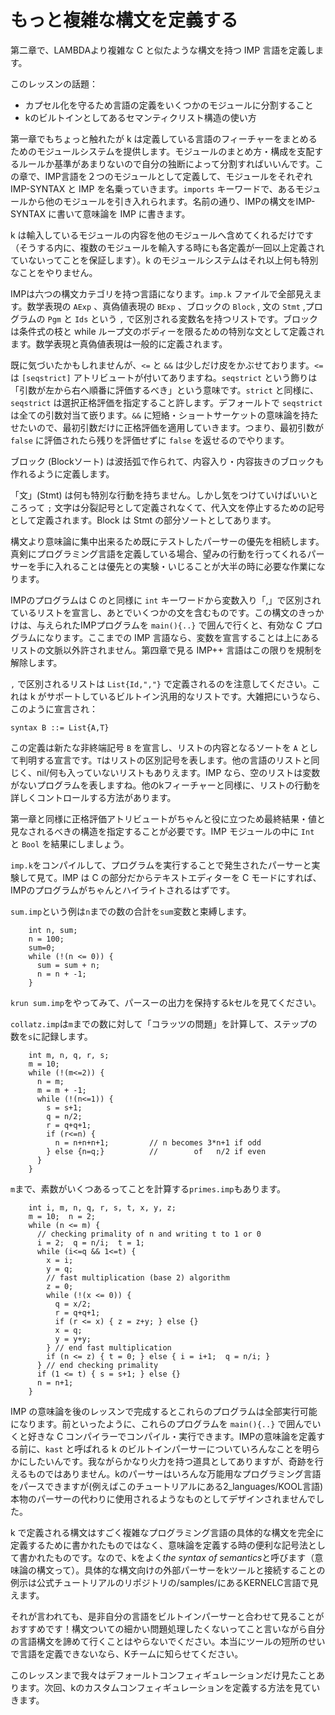 # もっと複雑な構文を定義する

第二章で、LAMBDAより複雑な C と似たような構文を持つ IMP 言語を定義します。

このレッスンの話題：
+ カプセル化を守るため言語の定義をいくつかのモジュールに分割すること
+ kのビルトインとしてあるセマンティクリスト構造の使い方

第一章でもちょっと触れたが k は定義している言語のフィーチャーをまとめるためのモジュールシステムを提供します。モジュールのまとめ方・構成を支配するルールか基準があまりないので自分の独断によって分割すればいいんです。この章で、IMP言語を２つのモジュールとして定義して、モジュールをそれぞれ IMP-SYNTAX と IMP を名乗っていきます。`imports` キーワードで、あるモジュールから他のモジュールを引き入れられます。名前の通り、IMPの構文をIMP-SYNTAX に書いて意味論を IMP に書きます。

k は輸入しているモジュールの内容を他のモジュールへ含めてくれるだけです（そうする内に、複数のモジュールを輸入する時にも各定義が一回以上定義されていないってことを保証します）。k のモジュールシステムはそれ以上何も特別なことをやりません。

IMPは六つの構文カテゴリを持つ言語になります。`imp.k` ファイルで全部見えます。数学表現の `AExp` 、真偽値表現の `BExp` 、ブロックの `Block` , 文の `Stmt` ,プログラムの `Pgm` と `Ids` という `,` で区別される変数名を持つリストです。ブロックは条件式の枝と while ループ文のボディーを限るための特別な文として定義されます。数学表現と真偽値表現は一般的に定義されます。

既に気づいたかもしれませんが、`<=` と `&&` は少しだけ皮をかぶせております。`<=` は `[seqstrict]` アトリビュートが付いてありますね。`seqstrict` という飾りは「引数が左から右へ順番に評価するべき」という意味です。`strict` と同様に、`seqstrict` は選択正格評価を指定すること許します。デフォールトで `seqstrict` は全ての引数対当て嵌ります。`&&` に短絡・ショートサーケットの意味論を持たせたいので、最初引数だけに正格評価を適用していきます。つまり、最初引数が `false` に評価されたら残りを評価せずに `false` を返せるのでやります。

ブロック (Blockソート) は波括弧で作られて、内容入り・内容抜きのブロックも作れるように定義します。

「文」(Stmt) は何も特別な行動を持ちません。しかし気をつけていけばいいところって `;` 文字は分裂記号として定義されなくて、代入文を停止するための記号として定義されます。Block は Stmt の部分ソートとしてあります。

構文より意味論に集中出来るため既にテストしたパーサーの優先を相続します。真剣にプログラミング言語を定義している場合、望みの行動を行ってくれるパーサーを手に入れることは優先との実験・いじることが大半の時に必要な作業になります。

IMPのプログラムは C のと同様に `int` キーワードから変数入り「,」で区別されているリストを宣言し、あとでいくつかの文を含むものです。この構文のきっかけは、与えられたIMPプログラムを `main(){..}` で囲んで行くと、有効な C プログラムになります。ここまでの IMP 言語なら、変数を宣言することは上にあるリストの文脈以外許されません。第四章で見る IMP++ 言語はこの限りを規制を解除します。

`,` で区別されるリストは `List{Id,","}` で定義されるのを注意してください。これは k がサポートしているビルトイン汎用的なリストです。大雑把にいうなら、このように宣言され：

```
syntax B ::= List{A,T}
```

この定義は新たな非終端記号 `B` を宣言し、リストの内容となるソートを `A` として判明する宣言です。`T`はリストの区別記号を表します。他の言語のリストと同じく、nil/何も入っていないリストもありえます。IMP なら、空のリストは変数がないプログラムを表しますね。他のkフィーチャーと同様に、リストの行動を詳しくコントロールする方法があります。

第一章と同様に正格評価アトリビュートがちゃんと役に立つため最終結果・値と見なされるべきの構造を指定することが必要です。IMP モジュールの中に `Int` と `Bool` を結果にしましょう。

`imp.k`をコンパイルして、プログラムを実行することで発生されたパーサーと実験して見て。IMP は C の部分だからテキストエディターを C モードにすれば、IMPのプログラムがちゃんとハイライトされるはずです。

`sum.imp`という例は`n`までの数の合計を`sum`変数と束縛します。
```
    int n, sum;
    n = 100;
    sum=0;
    while (!(n <= 0)) {
      sum = sum + n;
      n = n + -1;
    }
```

`krun sum.imp`をやってみて、パースーの出力を保持するkセルを見てください。

`collatz.imp`は`m`までの数に対して「コラッツの問題」を計算して、ステップの数を`s`に記録します。

```
    int m, n, q, r, s;
    m = 10;
    while (!(m<=2)) {
      n = m;
      m = m + -1;
      while (!(n<=1)) {
        s = s+1;
        q = n/2;
        r = q+q+1;
        if (r<=n) {
          n = n+n+n+1;         // n becomes 3*n+1 if odd
        } else {n=q;}          //        of   n/2 if even
      }
    }
```

`m`まで、素数がいくつあるってことを計算する`primes.imp`もあります。
```
    int i, m, n, q, r, s, t, x, y, z;
    m = 10;  n = 2;
    while (n <= m) {
      // checking primality of n and writing t to 1 or 0
      i = 2;  q = n/i;  t = 1;
      while (i<=q && 1<=t) {
        x = i;
        y = q;
        // fast multiplication (base 2) algorithm
        z = 0;
        while (!(x <= 0)) {
          q = x/2;
          r = q+q+1;
          if (r <= x) { z = z+y; } else {}
          x = q;
          y = y+y;
        } // end fast multiplication
        if (n <= z) { t = 0; } else { i = i+1;  q = n/i; }
      } // end checking primality
      if (1 <= t) { s = s+1; } else {}
      n = n+1;
    }
```

IMP の意味論を後のレッスンで完成するとこれらのプログラムは全部実行可能になります。前といったように、これらのプログラムを `main(){..}` で囲んでいくと好きな C コンパイラーでコンパイル・実行できます。IMPの意味論を定義する前に、`kast` と呼ばれる k のビルトインパーサーについていろんなことを明らかにしたいんです。我ながらかなり火力を持つ道具としてありますが、奇跡を行えるものではありません。kのパーサーはいろんな万能用なプログラミング言語をパースできますが(例えばこのチュートリアルにある2_languages/KOOL言語)本物のパーサーの代わりに使用されるようなものとしてデザインされませんでした。

k で定義される構文はすごく複雑なプログラミング言語の具体的な構文を完全に定義するために書かれたものではなく、意味論を定義する時の便利な記号法として書かれたものです。なので、kをよく*the syntax of semantics*と呼びます（意味論の構文って）。具体的な構文向けの外部パーサーをkツールと接続することの例示は公式チュートリアルのリポジトリの/samples/にあるKERNELC言語で見えます。

それが言われても、是非自分の言語をビルトインパーサーと合わせて見ることがおすすめです！構文ついての細かい問題処理したくないってこと言いながら自分の言語構文を諦めて行くことはやらないでください。本当にツールの短所のせいで言語を定義できないなら、Kチームに知らせてください。

このレッスンまで我々はデフォールトコンフェィギュレーションだけ見たことあります。次回、kのカスタムコンフェィギュレーションを定義する方法を見ていきます。


